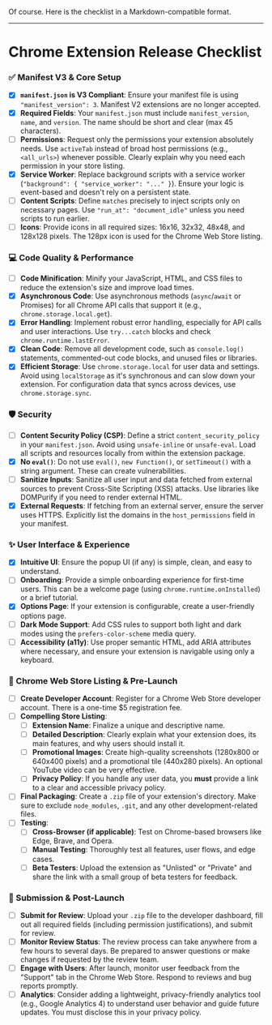 Of course. Here is the checklist in a Markdown-compatible format.

---

# Chrome Extension Release Checklist

### ✅ Manifest V3 & Core Setup

- [x] **`manifest.json` is V3 Compliant**: Ensure your manifest file is using `"manifest_version": 3`. Manifest V2 extensions are no longer accepted.
- [x] **Required Fields**: Your `manifest.json` must include `manifest_version`, `name`, and `version`. The name should be short and clear (max 45 characters).
- [ ] **Permissions**: Request only the permissions your extension absolutely needs. Use `activeTab` instead of broad host permissions (e.g., `<all_urls>`) whenever possible. Clearly explain why you need each permission in your store listing.
- [x] **Service Worker**: Replace background scripts with a service worker (`"background": { "service_worker": "..." }`). Ensure your logic is event-based and doesn't rely on a persistent state.
- [ ] **Content Scripts**: Define `matches` precisely to inject scripts only on necessary pages. Use `"run_at": "document_idle"` unless you need scripts to run earlier.
- [ ] **Icons**: Provide icons in all required sizes: 16x16, 32x32, 48x48, and 128x128 pixels. The 128px icon is used for the Chrome Web Store listing.

### 💻 Code Quality & Performance

- [ ] **Code Minification**: Minify your JavaScript, HTML, and CSS files to reduce the extension's size and improve load times.
- [x] **Asynchronous Code**: Use asynchronous methods (`async`/`await` or Promises) for all Chrome API calls that support it (e.g., `chrome.storage.local.get`).
- [x] **Error Handling**: Implement robust error handling, especially for API calls and user interactions. Use `try...catch` blocks and check `chrome.runtime.lastError`.
- [x] **Clean Code**: Remove all development code, such as `console.log()` statements, commented-out code blocks, and unused files or libraries.
- [x] **Efficient Storage**: Use `chrome.storage.local` for user data and settings. Avoid using `localStorage` as it's synchronous and can slow down your extension. For configuration data that syncs across devices, use `chrome.storage.sync`.

### 🛡️ Security

- [ ] **Content Security Policy (CSP)**: Define a strict `content_security_policy` in your `manifest.json`. Avoid using `unsafe-inline` or `unsafe-eval`. Load all scripts and resources locally from within the extension package.
- [x] **No `eval()`**: Do not use `eval()`, `new Function()`, or `setTimeout()` with a string argument. These can create vulnerabilities.
- [ ] **Sanitize Inputs**: Sanitize all user input and data fetched from external sources to prevent Cross-Site Scripting (XSS) attacks. Use libraries like DOMPurify if you need to render external HTML.
- [x] **External Requests**: If fetching from an external server, ensure the server uses HTTPS. Explicitly list the domains in the `host_permissions` field in your manifest.

### ✨ User Interface & Experience

- [x] **Intuitive UI**: Ensure the popup UI (if any) is simple, clean, and easy to understand.
- [ ] **Onboarding**: Provide a simple onboarding experience for first-time users. This can be a welcome page (using `chrome.runtime.onInstalled`) or a brief tutorial.
- [x] **Options Page**: If your extension is configurable, create a user-friendly options page.
- [ ] **Dark Mode Support**: Add CSS rules to support both light and dark modes using the `prefers-color-scheme` media query.
- [ ] **Accessibility (a11y)**: Use proper semantic HTML, add ARIA attributes where necessary, and ensure your extension is navigable using only a keyboard.

### 🚀 Chrome Web Store Listing & Pre-Launch

- [ ] **Create Developer Account**: Register for a Chrome Web Store developer account. There is a one-time $5 registration fee.
- [ ] **Compelling Store Listing**:
    - [ ] **Extension Name**: Finalize a unique and descriptive name.
    - [ ] **Detailed Description**: Clearly explain what your extension does, its main features, and why users should install it.
    - [ ] **Promotional Images**: Create high-quality screenshots (1280x800 or 640x400 pixels) and a promotional tile (440x280 pixels). An optional YouTube video can be very effective.
    - [ ] **Privacy Policy**: If you handle any user data, you **must** provide a link to a clear and accessible privacy policy.
- [ ] **Final Packaging**: Create a `.zip` file of your extension's directory. Make sure to exclude `node_modules`, `.git`, and any other development-related files.
- [ ] **Testing**:
    - [ ] **Cross-Browser (if applicable)**: Test on Chrome-based browsers like Edge, Brave, and Opera.
    - [ ] **Manual Testing**: Thoroughly test all features, user flows, and edge cases.
    - [ ] **Beta Testers**: Upload the extension as "Unlisted" or "Private" and share the link with a small group of beta testers for feedback.

### 🎉 Submission & Post-Launch

- [ ] **Submit for Review**: Upload your `.zip` file to the developer dashboard, fill out all required fields (including permission justifications), and submit for review.
- [ ] **Monitor Review Status**: The review process can take anywhere from a few hours to several days. Be prepared to answer questions or make changes if requested by the review team.
- [ ] **Engage with Users**: After launch, monitor user feedback from the "Support" tab in the Chrome Web Store. Respond to reviews and bug reports promptly.
- [ ] **Analytics**: Consider adding a lightweight, privacy-friendly analytics tool (e.g., Google Analytics 4) to understand user behavior and guide future updates. You must disclose this in your privacy policy.